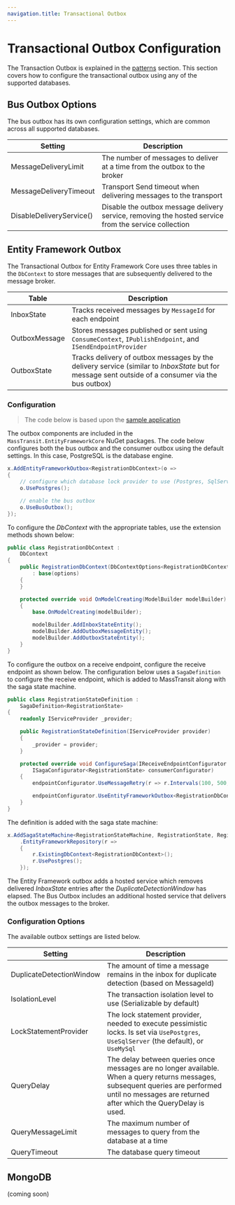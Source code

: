 ```yaml
---
navigation.title: Transactional Outbox
---
```


# Transactional Outbox Configuration

The Transaction Outbox is explained in the [patterns](/documentation/patterns/transactional-outbox) section. This section covers how to configure the transactional outbox using any of the supported databases.


## Bus Outbox Options

The bus outbox has its own configuration settings, which are common across all supported databases.

| Setting                  | Description                                                                                          |
|--------------------------|------------------------------------------------------------------------------------------------------|
| MessageDeliveryLimit     | The number of messages to deliver at a time from the outbox to the broker                            |
| MessageDeliveryTimeout   | Transport Send timeout when delivering messages to the transport                                     |
| DisableDeliveryService() | Disable the outbox message delivery service, removing the hosted service from the service collection |


## Entity Framework Outbox

The Transactional Outbox for Entity Framework Core uses three tables in the `DbContext` to store messages that are subsequently delivered to the message broker.

| Table         | Description                                                                                                                                        |
|---------------|----------------------------------------------------------------------------------------------------------------------------------------------------|
| InboxState    | Tracks received messages by `MessageId` for each endpoint                                                                                          |
| OutboxMessage | Stores messages published or sent using `ConsumeContext`, `IPublishEndpoint`, and `ISendEndpointProvider`                                          |
| OutboxState   | Tracks delivery of outbox messages by the delivery service (similar to _InboxState_ but for message sent outside of a consumer via the bus outbox) |

### Configuration

> The code below is based upon the [sample application](https://github.com/MassTransit/Sample-Outbox)

The outbox components are included in the `MassTransit.EntityFrameworkCore` NuGet packages. The code below configures both the bus outbox and the consumer outbox using the default settings. In this case, PostgreSQL is the database engine.

```csharp
x.AddEntityFrameworkOutbox<RegistrationDbContext>(o =>
{
	// configure which database lock provider to use (Postgres, SqlServer, or MySql)
	o.UsePostgres();

	// enable the bus outbox
    o.UseBusOutbox();
});
```

To configure the _DbContext_ with the appropriate tables, use the extension methods shown below:

```csharp
public class RegistrationDbContext :
    DbContext
{
    public RegistrationDbContext(DbContextOptions<RegistrationDbContext> options)
        : base(options)
    {
    }

    protected override void OnModelCreating(ModelBuilder modelBuilder)
    {
        base.OnModelCreating(modelBuilder);

        modelBuilder.AddInboxStateEntity();
        modelBuilder.AddOutboxMessageEntity();
        modelBuilder.AddOutboxStateEntity();
    }
}
```

To configure the outbox on a receive endpoint, configure the receive endpoint as shown below. The configuration below uses a `SagaDefinition` to configure the receive endpoint, which is added to MassTransit along with the saga state machine.

```csharp
public class RegistrationStateDefinition :
    SagaDefinition<RegistrationState>
{
    readonly IServiceProvider _provider;

    public RegistrationStateDefinition(IServiceProvider provider)
    {
        _provider = provider;
    }

    protected override void ConfigureSaga(IReceiveEndpointConfigurator endpointConfigurator,
        ISagaConfigurator<RegistrationState> consumerConfigurator)
    {
        endpointConfigurator.UseMessageRetry(r => r.Intervals(100, 500, 1000, 1000, 1000, 1000, 1000));

        endpointConfigurator.UseEntityFrameworkOutbox<RegistrationDbContext>(_provider);
    }
}
```

The definition is added with the saga state machine:

```csharp
x.AddSagaStateMachine<RegistrationStateMachine, RegistrationState, RegistrationStateDefinition>()
    .EntityFrameworkRepository(r =>
    {
        r.ExistingDbContext<RegistrationDbContext>();
        r.UsePostgres();
    });
```

The Entity Framework outbox adds a hosted service which removes delivered _InboxState_ entries after the _DuplicateDetectionWindow_ has elapsed. The Bus Outbox includes an additional hosted service that delivers the outbox messages to the broker.

### Configuration Options

The available outbox settings are listed below.

| Setting                  | Description                                                                                                                                                                                         |
|--------------------------|-----------------------------------------------------------------------------------------------------------------------------------------------------------------------------------------------------|
| DuplicateDetectionWindow | The amount of time a message remains in the inbox for duplicate detection (based on MessageId)                                                                                                      |
| IsolationLevel           | The transaction isolation level to use (Serializable by default)                                                                                                                                    |
| LockStatementProvider    | The lock statement provider, needed to execute pessimistic locks. Is set via `UsePostgres`, `UseSqlServer` (the default), or `UseMySql`                                                             |
| QueryDelay               | The delay between queries once messages are no longer available. When a query returns messages, subsequent queries are performed until no messages are returned after which the QueryDelay is used. |
| QueryMessageLimit        | The maximum number of messages to query from the database at a time                                                                                                                                 |
| QueryTimeout             | The database query timeout                                                                                                                                                                          |

## MongoDB 

(coming soon)
